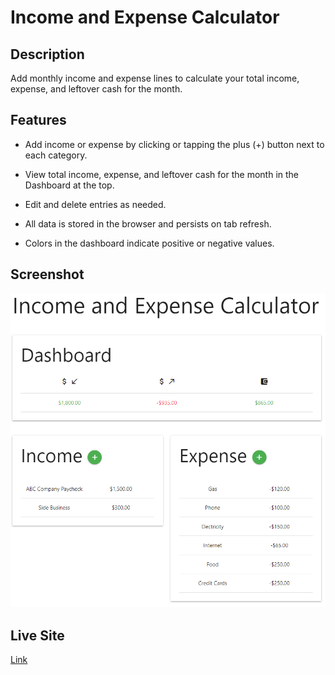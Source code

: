 # Income and Expense Calculator

## Description

Add monthly income and expense lines to calculate your total income, expense, and leftover cash for the month.

## Features

- Add income or expense by clicking or tapping the plus (+) button next to each category.

- View total income, expense, and leftover cash for the month in the Dashboard at the top.

- Edit and delete entries as needed.

- All data is stored in the browser and persists on tab refresh.

- Colors in the dashboard indicate positive or negative values.

## Screenshot

![A screenshot of the income and expense calculator with some data added.](./assets/images/screenshot.PNG)

## Live Site

[Link](https://jdpasternak.github.io/income-expense-calc)
